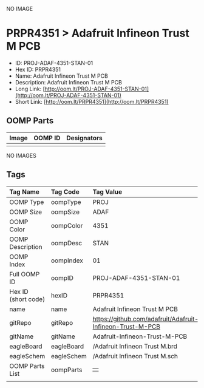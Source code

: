 


  
NO IMAGE  
# PRPR4351 > Adafruit Infineon Trust M PCB

- ID: PROJ-ADAF-4351-STAN-01
- Hex ID: PRPR4351
- Name: Adafruit Infineon Trust M PCB
- Description: Adafruit Infineon Trust M PCB
- Long Link: [http://oom.lt/PROJ-ADAF-4351-STAN-01](http://oom.lt/PROJ-ADAF-4351-STAN-01)
- Short Link: [http://oom.lt/PRPR4351](http://oom.lt/PRPR4351)

## OOMP Parts
  

|Image|OOMP ID|Designators|
| :--- | :--- | :--- |
||||
  
NO IMAGES  
## Tags
  

|Tag Name|Tag Code|Tag Value|
| :--- | :--- | :--- |
|OOMP Type|oompType|PROJ|
|OOMP Size|oompSize|ADAF|
|OOMP Color|oompColor|4351|
|OOMP Description|oompDesc|STAN|
|OOMP Index|oompIndex|01|
|Full OOMP ID|oompID|PROJ-ADAF-4351-STAN-01|
|Hex ID (short code)|hexID|PRPR4351|
|name|name|Adafruit Infineon Trust M PCB|
|gitRepo|gitRepo|https://github.com/adafruit/Adafruit-Infineon-Trust-M-PCB|
|gitName|gitName|Adafruit-Infineon-Trust-M-PCB|
|eagleBoard|eagleBoard|/Adafruit Infineon Trust M.brd|
|eagleSchem|eagleSchem|/Adafruit Infineon Trust M.sch|
|OOMP Parts List|oompParts|<table><tr><td></td></tr></table>|
||||
